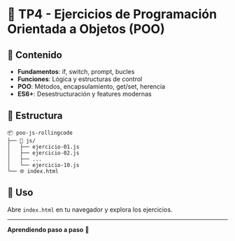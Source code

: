 # 🔧 TP4 - Ejercicios de Programación Orientada a Objetos (POO)

## 🎯 Contenido

- **Fundamentos**: if, switch, prompt, bucles
- **Funciones**: Lógica y estructuras de control  
- **POO**: Métodos, encapsulamiento, get/set, herencia
- **ES6+**: Desestructuración y features modernas

## 📁 Estructura

```
📦 poo-js-rollingcode
├── 📂 js/
│   ├── ejercicio-01.js
│   ├── ejercicio-02.js
│   ├── ...
│   └── ejercicio-10.js
└── 🌐 index.html
```

## 🚀 Uso

Abre `index.html` en tu navegador y explora los ejercicios.

---

**Aprendiendo paso a paso** 💪